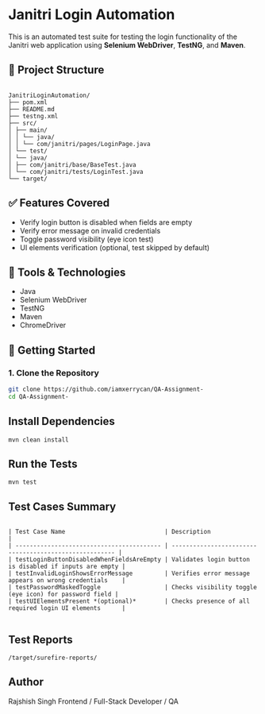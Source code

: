 # Janitri Login Automation

This is an automated test suite for testing the login functionality of the Janitri web application using **Selenium WebDriver**, **TestNG**, and **Maven**.

## 📁 Project Structure

```

JanitriLoginAutomation/
├── pom.xml
├── README.md
├── testng.xml
├── src/
│ ├── main/
│ │ └── java/
│ │ └── com/janitri/pages/LoginPage.java
│ └── test/
│ └── java/
│ ├── com/janitri/base/BaseTest.java
│ └── com/janitri/tests/LoginTest.java
└── target/

```

## ✅ Features Covered

- Verify login button is disabled when fields are empty
- Verify error message on invalid credentials
- Toggle password visibility (eye icon test)
- UI elements verification (optional, test skipped by default)

## 🧪 Tools & Technologies

- Java
- Selenium WebDriver
- TestNG
- Maven
- ChromeDriver

## 🚀 Getting Started

### 1. Clone the Repository

```bash
git clone https://github.com/iamxerrycan/QA-Assignment-
cd QA-Assignment-

```

## Install Dependencies

```
mvn clean install

```

## Run the Tests

```
mvn test

```

## Test Cases Summary

```

| Test Case Name                            | Description                                            |
| ----------------------------------------- | ------------------------------------------------------ |
| testLoginButtonDisabledWhenFieldsAreEmpty | Validates login button is disabled if inputs are empty |
| testInvalidLoginShowsErrorMessage         | Verifies error message appears on wrong credentials    |
| testPasswordMaskedToggle                  | Checks visibility toggle (eye icon) for password field |
| testUIElementsPresent *(optional)*        | Checks presence of all required login UI elements      |


```

## Test Reports

```
/target/surefire-reports/

```

##  Author
Rajshish Singh
Frontend / Full-Stack Developer / QA
